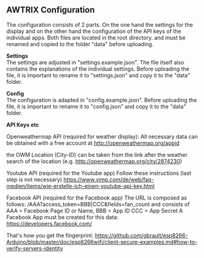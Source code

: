 ## **AWTRIX Configuration**
The configuration consists of 2 parts. 
On the one hand the settings for the display and on the other hand the configuration of the API keys of the individual apps. Both files are located in the root directory.
and must be renamed and copied to the folder "data" before uploading.  

**Settings**    
The settings are adjusted in "settings.example.json". The file itself also contains the explanations of the individual settings. Before uploading the file, it is important to rename it to "settings.json" and copy it to the "data" folder.

**Config**  
The configuration is adapted in "config.example.json".  Before uploading the file, it is important to rename it to "config.json" and copy it to the "data" folder.  


**API Keys etc**

Openweathermap API (required for weather display):
All necessary data can be obtained with a free account at http://openweathermap.org/appid

the OWM Location (City-ID) can be taken from the link after the weather search of the location (e.g. http://openweathermap.org/city/2874230)

Youtube API (required for the Youtube app)
Follow these instructions (last step is not necessary)
https://www.vimp.com/de/web/faq-medien/items/wie-erstelle-ich-einen-youtube-api-key.html


Facebook API (required for the Facebook app)
The URL is composed as follows:
/AAA?access_token=BBB|CCC&fields=fan_count
and consists of 
AAA = Facebook Page ID or Name,
BBB = App ID
CCC = App Secret
A Facebook App must be created for this data: 
https://developers.facebook.com/


That's how you get the fingerprint:
https://github.com/gbrault/esp8266-Arduino/blob/master/doc/esp8266wifi/client-secure-examples.md#how-to-verify-servers-identity
